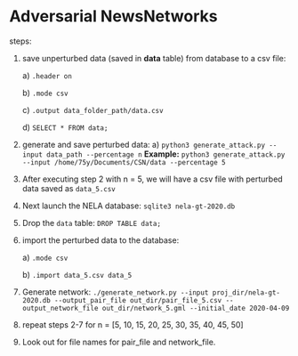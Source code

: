 # Adversarial NewsNetworks

steps:
  1. save unperturbed data (saved in **data** table) from database to a csv file: 
  
      a) `.header on`
      
      b) `.mode csv`
      
      c) `.output data_folder_path/data.csv`
      
      d) `SELECT * FROM data;`
      
  2. generate and save perturbed data: 
      a) `python3 generate_attack.py --input data_path --percentage n`
      **Example:** `python3 generate_attack.py --input /home/75y/Documents/CSN/data --percentage 5`
      
  3. After executing step 2 with n = 5, we will have a csv file with perturbed data saved as `data_5.csv`
  4. Next launch the NELA database: `sqlite3 nela-gt-2020.db`
  5. Drop the `data` table: `DROP TABLE data;`
  6. import the perturbed data to the database: 
  
      a) `.mode csv`
      
      b) `.import data_5.csv data_5`
      
  7. Generate network: 
      ```./generate_network.py --input proj_dir/nela-gt-2020.db --output_pair_file out_dir/pair_file_5.csv --output_network_file out_dir/network_5.gml --initial_date 2020-04-09```
  8. repeat steps 2-7 for n = [5, 10, 15, 20, 25, 30, 35, 40, 45, 50]
  10. Look out for file names for pair_file and network_file.
